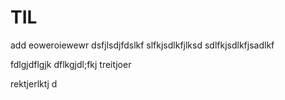 # TIL



add
eoweroiewewr
dsfjlsdjfdslkf
slfkjsdlkfjlksd
sdlfkjsdlkfjsadlkf

fdlgjdflgjk
dflkgjdl;fkj
treitjoer



rektjerlktj
 d
